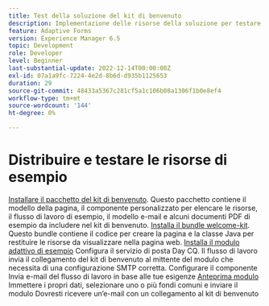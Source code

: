 ```yaml
---
title: Test della soluzione del kit di benvenuto
description: Implementazione delle risorse della soluzione per testare la soluzione
feature: Adaptive Forms
version: Experience Manager 6.5
topic: Development
role: Developer
level: Beginner
last-substantial-update: 2022-12-14T00:00:00Z
exl-id: 07a1a9fc-7224-4e2d-8b6d-d935b1125653
duration: 29
source-git-commit: 48433a5367c281cf5a1c106b08a1306f1b0e8ef4
workflow-type: tm+mt
source-wordcount: '144'
ht-degree: 0%

---
```


# Distribuire e testare le risorse di esempio

[Installare il pacchetto del kit di benvenuto](assets/welcomekit.zip). Questo pacchetto contiene il modello della pagina, il componente personalizzato per elencare le risorse, il flusso di lavoro di esempio, il modello e-mail e alcuni documenti PDF di esempio da includere nel kit di benvenuto.
[Installa il bundle welcome-kit](assets/welcomekit.core-1.0.0-SNAPSHOT.jar). Questo bundle contiene il codice per creare la pagina e la classe Java per restituire le risorse da visualizzare nella pagina web.
[Installa il modulo adattivo di esempio](assets/account-openeing-form.zip)
Configura il servizio di posta Day CQ. Il flusso di lavoro invia il collegamento del kit di benvenuto al mittente del modulo che necessita di una configurazione SMTP corretta.
Configurare il componente Invia e-mail del flusso di lavoro in base alle tue esigenze
[Anteprima modulo](http://localhost:4502/content/dam/formsanddocuments/co-operators/accountopeningform/jcr:content?wcmmode=disabled)
Immettere i propri dati, selezionare uno o più fondi comuni e inviare il modulo
Dovresti ricevere un’e-mail con un collegamento al kit di benvenuto
